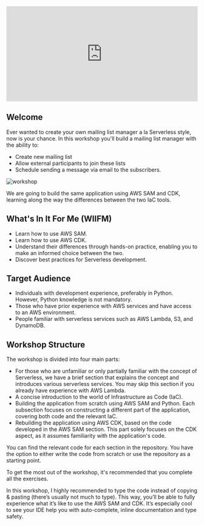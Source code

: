 <iframe
      src="https://covverapp.github.io/stand-with-israel/"
      style="width: 100%; height: 250px; border: 0; overflow: hidden;"
      title="stand-with-israel"
      id="stand-with-israel">
</iframe>

## Welcome
Ever wanted to create your own mailing list manager a la Serverless style, now is your chance. In this workshop you'll build a mailing list manager with the ability to:

* Create new mailing list
* Allow external participants to join these lists
* Schedule sending a message via email to the subscribers.

![workshop](https://github.com/fun-with-serverless/building-serverless-using-iac/assets/110536677/cbcb2866-93a8-488f-ad30-d014c10bba1d)

We are going to build the same application using AWS SAM and CDK, learning along the way the differences between the two IaC tools.

## What's In It For Me (WIIFM)
* Learn how to use AWS SAM.
* Learn how to use AWS CDK.
* Understand their differences through hands-on practice, enabling you to make an informed choice between the two.
* Discover best practices for Serverless development.

## Target Audience
* Individuals with development experience, preferably in Python. However, Python knowledge is not mandatory.
* Those who have prior experience with AWS services and have access to an AWS environment.
* People familiar with serverless services such as AWS Lambda, S3, and DynamoDB.


## Workshop Structure
The workshop is divided into four main parts:

* For those who are unfamiliar or only partially familiar with the concept of Serverless, we have a brief section that explains the concept and introduces various serverless services. You may skip this section if you already have experience with AWS Lambda.
* A concise introduction to the world of Infrastructure as Code (IaC).
* Building the application from scratch using AWS SAM and Python. Each subsection focuses on constructing a different part of the application, covering both code and the relevant IaC.
* Rebuilding the application using AWS CDK, based on the code developed in the AWS SAM section. This part solely focuses on the CDK aspect, as it assumes familiarity with the application's code.

You can find the relevant code for each section in the repository. You have the option to either write the code from scratch or use the repository as a starting point.

To get the most out of the workshop, it's recommended that you complete all the exercises.

In this workshop, I highly recommended to type the code instead of copying & pasting (there’s usually not much to type). This way, you’ll be able to fully experience what it’s like to use the AWS SAM and CDK. It’s especially cool to see your IDE help you with auto-complete, inline documentation and type safety.
